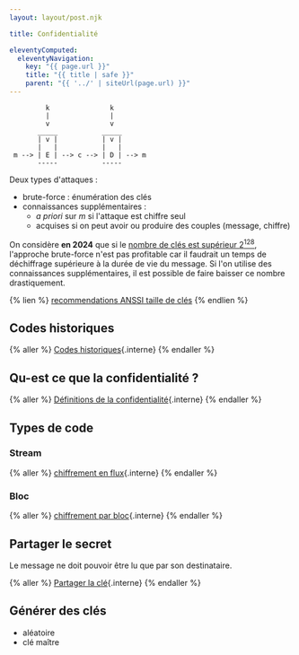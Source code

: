 ```yaml
---
layout: layout/post.njk

title: Confidentialité

eleventyComputed:
  eleventyNavigation:
    key: "{{ page.url }}"
    title: "{{ title | safe }}"
    parent: "{{ '../' | siteUrl(page.url) }}"
---
```



```
         k               k
         |               | 
         v               v
       _____           _____
       | v |           | v |
       |   |           |   |
 m --> | E | --> c --> | D | --> m
       -----           -----
```

Deux types d'attaques :

- brute-force : énumération des clés
- connaissances supplémentaires :
  - *a priori* sur $m$ si l'attaque est chiffre seul
  - acquises si on peut avoir ou produire des couples (message, chiffre)

On considère **en 2024** que si le [nombre de clés est supérieur $2^{128}$](https://en.wikipedia.org/wiki/Key_size#Brute-force_attack), l'approche brute-force n'est pas profitable car il faudrait un temps de déchiffrage supérieure à la durée de vie du message. Si l'on utilise des connaissances supplémentaires, il est possible de faire baisser ce nombre drastiquement.

{% lien %}
[recommendations ANSSI taille de clés](https://www.ssi.gouv.fr/administration/guide/mecanismes-cryptographiques/)
{% endlien %}

## Codes historiques

{% aller %}
[Codes historiques](codes-historiques){.interne}
{% endaller %}

## Qu-est ce que la confidentialité ?

{% aller %}
[Définitions de la confidentialité](définitions){.interne}
{% endaller %}

## Types de code

### Stream

{% aller %}
[chiffrement en flux](chiffre-flux){.interne}
{% endaller %}

### Bloc

{% aller %}
[chiffrement par bloc](chiffre-bloc){.interne}
{% endaller %}

## Partager le secret

Le message ne doit pouvoir être lu que par son destinataire.

{% aller %}
[Partager la clé](partager-secret){.interne}
{% endaller %}

## Générer des clés

- aléatoire
- clé maître
